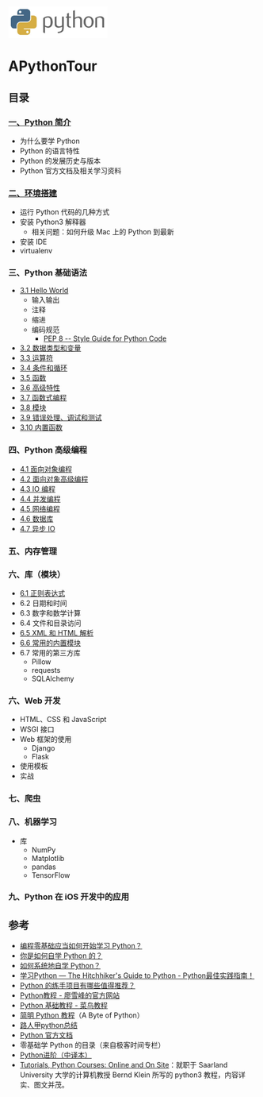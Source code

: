 <img src="./python_logo.png" align="middle" height="64" width="200"/>

# APythonTour


## 目录


### [一、Python 简介](https://github.com/ShannonChenCHN/APythonTour/issues/13)
- 为什么要学 Python
- Python 的语言特性
- Python 的发展历史与版本
- Python 官方文档及相关学习资料

### [二、环境搭建](https://github.com/ShannonChenCHN/APythonTour/issues/2)
- 运行 Python 代码的几种方式
- 安装 Python3 解释器
  - 相关问题：如何升级 Mac 上的 Python 到最新
- 安装 IDE
- virtualenv

### 三、Python 基础语法
- [3.1 Hello World ](https://github.com/ShannonChenCHN/APythonTour/issues/7)
   - 输入输出
   - 注释
   - 缩进
   - 编码规范
      - [PEP 8 -- Style Guide for Python Code](https://www.python.org/dev/peps/pep-0008/)
- [3.2 数据类型和变量](https://github.com/ShannonChenCHN/APythonTour/issues/14)
- [3.3 运算符](https://github.com/ShannonChenCHN/APythonTour/issues/22)
- [3.4 条件和循环](https://github.com/ShannonChenCHN/APythonTour/issues/15)
- [3.5 函数](https://github.com/ShannonChenCHN/APythonTour/issues/3)
- [3.6 高级特性](https://github.com/ShannonChenCHN/APythonTour/issues/4)
- [3.7 函数式编程](https://github.com/ShannonChenCHN/APythonTour/issues/5)
- [3.8 模块](https://github.com/ShannonChenCHN/APythonTour/issues/6)
- [3.9 错误处理、调试和测试](https://github.com/ShannonChenCHN/APythonTour/issues/11)
- [3.10 内置函数](https://github.com/ShannonChenCHN/APythonTour/issues/23)

### 四、Python 高级编程

- [4.1 面向对象编程](https://github.com/ShannonChenCHN/APythonTour/issues/8)
- [4.2 面向对象高级编程](https://github.com/ShannonChenCHN/APythonTour/issues/9)
- [4.3 IO 编程](https://github.com/ShannonChenCHN/APythonTour/issues/12)
- [4.4 并发编程](https://github.com/ShannonChenCHN/APythonTour/issues/10)
- [4.5 网络编程](https://github.com/ShannonChenCHN/APythonTour/issues/16)
- [4.6 数据库](https://github.com/ShannonChenCHN/APythonTour/issues/17)
- [4.7 异步 IO](https://github.com/ShannonChenCHN/APythonTour/issues/18)

### 五、内存管理


### 六、库（模块）
- [6.1 正则表达式](https://github.com/ShannonChenCHN/APythonTour/issues/19)
- 6.2 日期和时间
- 6.3 数字和数学计算
- 6.4 文件和目录访问
- [6.5 XML 和 HTML 解析](https://github.com/ShannonChenCHN/APythonTour/issues/21)
- [6.6 常用的内置模块](https://github.com/ShannonChenCHN/APythonTour/issues/24)
- 6.7 常用的第三方库
  - Pillow
  - requests
  - SQLAlchemy
  
### 六、Web 开发
- HTML、CSS 和 JavaScript
- WSGI 接口
- Web 框架的使用
  - Django
  - Flask
- 使用模板
- 实战

### 七、爬虫



### 八、机器学习
- 库
  - NumPy
  - Matplotlib
  - pandas
  - TensorFlow
  

  
### 九、Python 在 iOS 开发中的应用

## 参考
- [编程零基础应当如何开始学习 Python？](https://www.zhihu.com/question/20039623)
- [你是如何自学 Python 的？](https://www.zhihu.com/question/20702054)
- [如何系统地自学 Python？](https://www.zhihu.com/question/29138020)
- [学习Python — The Hitchhiker's Guide to Python - Python最佳实践指南！](http://pythonguidecn.readthedocs.io/zh/latest/intro/learning.html)
- [Python 的练手项目有哪些值得推荐？](https://www.zhihu.com/question/29372574)
- [Python教程 - 廖雪峰的官方网站](https://www.liaoxuefeng.com/wiki/0014316089557264a6b348958f449949df42a6d3a2e542c000)
- [Python 基础教程 - 菜鸟教程](http://www.runoob.com/python/python-tutorial.html)
- [简明 Python 教程](https://github.com/ShannonChenCHN/APythonTour/blob/master/byte-of-python-chinese-edition.epub)（A Byte of Python）
- [路人甲python总结](https://github.com/ShannonChenCHN/APythonTour/blob/master/%E8%B7%AF%E4%BA%BA%E7%94%B2python%E6%80%BB%E7%BB%93.docx)
- [Python 官方文档](https://docs.python.org/3/)
- 零基础学 Python 的目录（来自极客时间专栏）
- [Python进阶（中译本）](https://legacy.gitbook.com/book/eastlakeside/interpy-zh/details)
- [Tutorials, Python Courses: Online and On Site](https://www.python-course.eu/index.php)：就职于 Saarland University 大学的计算机教授 Bernd Klein 所写的 python3 教程，内容详实、图文并茂。
